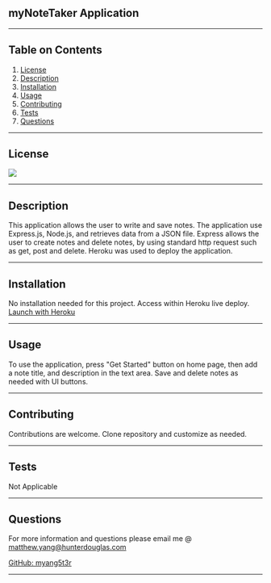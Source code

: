 
  ## myNoteTaker Application 
  ___
  ## Table on Contents

  1. [License](#License)
  2. [Description](#Description)
  3. [Installation](#Installation)
  4. [Usage](#Usage)
  5. [Contributing](#Contributing)
  6. [Tests](#Tests)
  7. [Questions](#Questions)
  ___
  ## License
  [![](https://img.shields.io/badge/license-MIT-blue)](https://choosealicense.com/licenses/mit/)
  ___
  ## Description
  This application allows the user to write and save notes. The application  use Express.js, Node.js, and retrieves data from a JSON file. Express allows the user to create notes and delete notes, by using standard http request such as get, post and delete. Heroku was used to deploy the application.  
  ___
  ## Installation
  No installation needed for this project. Access within Heroku live deploy. [Launch with Heroku](https://tranquil-brook-92693.herokuapp.com/)
  ___
  ## Usage
  To use the application, press "Get Started" button on home page, then add a note title, and description in the text area. Save and delete notes as needed with UI buttons.
  ___
  ## Contributing
  Contributions are welcome. Clone repository and customize as needed.
  ___
  ## Tests
  Not Applicable
  ___
  ## Questions
  For more information and questions please email me @ matthew.yang@hunterdouglas.com 

  [GitHub: myang5t3r](https://github.com/myang5t3r)
  ___
  